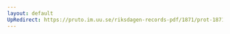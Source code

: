 ```yaml
---
layout: default
UpRedirect: https://pruto.im.uu.se/riksdagen-records-pdf/1871/prot-1871--fk--208/prot-1871--fk--208_002.pdf
---
```

